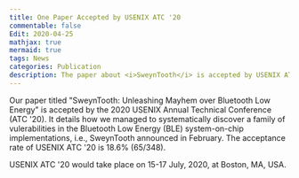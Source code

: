 ```yaml
---
title: One Paper Accepted by USENIX ATC '20
commentable: false
Edit: 2020-04-25
mathjax: true
mermaid: true
tags: News
categories: Publication
description: The paper about <i>SweynTooth</i> is accepted by USENIX ATC 2020.
---
```


<p>Our paper titled "SweynTooth: Unleashing Mayhem over Bluetooth Low Energy" is accepted by the <a href="https://www.usenix.org/conference/atc20" style="text-decoration: none;" target="_blank">2020 USENIX Annual Technical Conference (ATC '20)</a>. It details how we managed to systematically discover a family of vulerabilities in the Bluetooth Low Energy (BLE) system-on-chip implementations, i.e., <a href="https://asset-group.github.io/disclosures/sweyntooth/" style="text-decoration: none;" target="_blank">SweynTooth announced in February</a>. The acceptance rate of USENIX ATC '20 is 18.6% (65/348).</p>


<p>USENIX ATC '20 would take place on 15-17 July, 2020, at Boston, MA, USA.</p>
